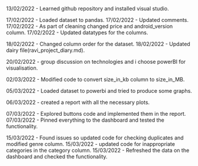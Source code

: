 13/02/2022 - Learned github repository and installed visual studio.

17/02/2022 - Loaded dataset to pandas.
17/02/2022 - Updated comments.
17/02/2022 - As part of cleaning changed price and android_version column.
17/02/2022 - Updated datatypes for the columns.

18/02/2022 - Changed column order for the dataset.
18/02/2022 - Updated dairy file(ravi_project_diary.md).

20/02/2022 - group discussion on technologies and i choose powerBI for visualisation.

02/03/2022 - Modified code to convert size_in_kb column to size_in_MB.

05/03/2022 - Loaded dataset to powerbi and tried to produce some graphs.

06/03/2022 - created a report with all the necessary plots.

07/03/2022 - Explored buttons code and implemented them in the report.
07/03/2022 - Pinned everything to the dashboard and tested the functionality.

15/03/2022 - Found issues so updated code for checking duplicates and modified genre column.
15/03/2022 - updated code for inappropriate categories in the category column.
15/03/2022 - Refreshed the data on the dashboard and checked the functionality.